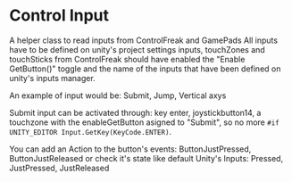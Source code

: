 Control Input
============================

A helper class to read inputs from ControlFreak and GamePads
All inputs have to be defined on unity's project settings inputs, touchZones and touchSticks from ControlFreak should have enabled the "Enable GetButton()" toggle and the name of the inputs that have been defined on unity's inputs manager.

An example of input would be:
Submit, Jump, Vertical axys

Submit input can be activated through: key enter, joystickbutton14, a touchzone with the enableGetButton asigned to "Submit", so no more `#if UNITY_EDITOR Input.GetKey(KeyCode.ENTER)`.

You can add an Action to the button's events: ButtonJustPressed, ButtonJustReleased or check it's state like default Unity's Inputs: Pressed, JustPressed, JustReleased
